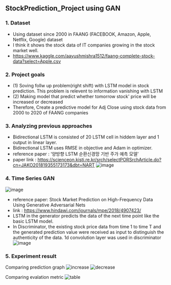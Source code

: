## StockPrediction_Project using GAN

### 1. Dataset
* Using dataset since 2000 in FAANG (FACEBOOK, Amazon, Apple, Netflix, Google) dataset 
* I think it shows the stock data of IT companies growing in the stock market well.
* https://www.kaggle.com/aayushmishra1512/faang-complete-stock-data?select=Apple.csv

### 2. Project goals 
* (1) Soving follw up problem(right shift) with LSTM model in stock prediction. This problem is relevent to information vanishing with LSTM
* (2) Making model that predict whether tomorrow stock' price will be increased or decreased
* Therefore, Create a predictive model for Adj Close using stock data from 2000 to 2020 of FAANG companies 

### 3. Analyzing previous approaches
* Bidirectional LSTM is consisted of 20 LSTM cell in hiddem layer and 1 output in linear layer.
* Bidirectional LSTM uses RMSE in objective and Adam in optimizer.
* reference paper : ‘양방향 LSTM 순환신경망 기반 주가 예측 모델’ 
* paper link : https://scienceon.kisti.re.kr/srch/selectPORSrchArticle.do?cn=JAKO201819355173173&dbt=NART
![image](https://user-images.githubusercontent.com/59464208/147327623-82acb18e-f672-4eea-9f78-af3354ea416f.png)


### 4. Time Series GAN
![image](https://user-images.githubusercontent.com/59464208/147327583-b68bc243-b84b-4ac6-a58d-cb8eb680c338.png)
* reference paper: Stock Market Prediction on High-Frequency Data Using Generative Adversarial Nets
* link :  https://www.hindawi.com/journals/mpe/2018/4907423/
* LSTM in the generator predicts the data of the next time point like the basic LSTM model. 
* In Discriminator, the existing stock price data from time 1 to time T and the generated prediction value were received as input to distinguish the authenticity of the data. 1d convolution layer was used in discriminator
![image](https://user-images.githubusercontent.com/59464208/147327729-0c580871-b996-428a-9510-f6c397773390.png)


### 5. Experiment result
Comparing prediction graph
![increase](https://user-images.githubusercontent.com/59464208/147377255-eb4399a2-fe7c-4946-b489-047e16839268.PNG)
![decrease](https://user-images.githubusercontent.com/59464208/147377257-c3a26f7f-57c1-49ab-a00b-4f3ae07d4fc3.PNG)

Comparing evalation metric
![table](https://user-images.githubusercontent.com/59464208/147377259-ba99af9f-9dc9-4f87-b5dc-73ad46f8ee31.PNG)



